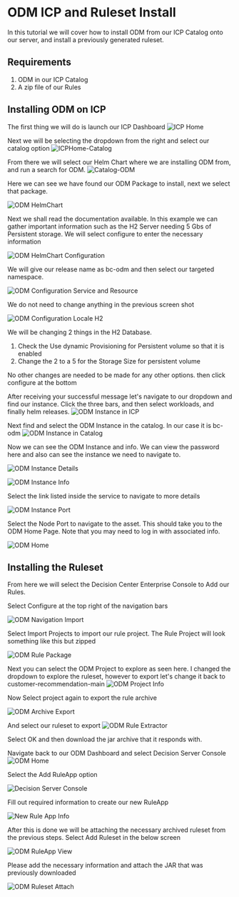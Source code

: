 # ODM ICP and Ruleset Install

In this tutorial we will cover how to install ODM from our ICP Catalog onto our server, and install a previously generated ruleset.
## Requirements

 1. ODM in our ICP Catalog
 2. A zip file of our Rules

## Installing ODM on ICP
The first thing we will do is launch our ICP Dashboard
![ICP Home](ICPHome.png)

Next we will be selecting the dropdown from the right and select our catalog option
![ICPHome-Catalog](ICPHome-Catalog.png)

From there we will select our Helm Chart where we are installing ODM from, and run a search for ODM.
![Catalog-ODM](Catalog-ODM.png)

Here we can see we have found our ODM Package to install, next we select that package.

![ODM HelmChart](ODM-HelmChart.png)

Next we shall read the documentation available. In this example we can gather important information such as the H2 Server needing 5 Gbs of Persistent storage. We will select configure to enter the necessary information

![ODM HelmChart Configuration](ODM-HelmChart-Configuration.png)

We will give our release name as bc-odm and then select our targeted namespace.

![ODM Configuration Service and Resource](ODM-Configuration-Service-and-Resources.png)

We do not need to change anything in the previous screen shot

![ODM Configuration Locale H2](ODM-Configuration-Locale-H2.png)

We will be changing 2 things in the H2 Database.
 1. Check the Use dynamic Provisioning for Persistent volume so that it is enabled
 2. Change the 2 to a 5 for the Storage Size for persistent volume

No other changes are needed to be made for any other options. then click configure at the bottom

After receiving your successful message let's navigate to our dropdown and find our instance. Click the three bars, and then select workloads, and finally helm releases.
![ODM Instance in ICP](ODM-Instance-in-ICP.png)

Next find and select the ODM Instance in the catalog. In our case it is bc-odm
![ODM Instance in Catalog](ODM-Instance-in-Catalog.png)

Now we can see the ODM Instance and info. We can view the password here and also can see the instance we need to navigate to.

![ODM Instance Details](ODM-Instance-Details.png)

![ODM Instance Info](ODM-Instance-Info.png)

Select the link listed inside the service to navigate to more details

![ODM Instance Port](ODM-Instance-Port.png)

Select the Node Port to navigate to the asset. This should take you to the ODM Home Page. Note that you may need to log in with associated info.

![ODM Home](ODM-Home.png)

## Installing the Ruleset

From here we will select the Decision Center Enterprise Console to Add our Rules.

Select Configure at the top right of the navigation bars

![ODM Navigation Import](ODM-Navigation-Import.png)

Select Import Projects to import our rule project. The Rule Project will look something like this but zipped

![ODM Rule Package](ODM-Rule-Package.png)

Next you can select the ODM Project to explore as seen here. I changed the dropdown to explore the ruleset, however to export let's change it back to customer-recommendation-main
![ODM Project Info](ODM-Project-Info.png)

Now Select project again to export the rule archive

![ODM Archive Export](ODM-Archive-Export.png)

And select our ruleset to export
![ODM Rule Extractor](ODM-Rule-Extractor.png)

Select OK and then download the jar archive that it responds with.

Navigate back to our ODM Dashboard and select Decision Server Console
![ODM Home](ODM-Home.png)

Select the Add RuleApp option

![Decision Server Console](Decision-Server-Console.png)

Fill out required information to create our new RuleApp

![New Rule App Info](New-Rule-App-Info.png)

After this is done we will be attaching the necessary archived ruleset from the previous steps. Select Add Ruleset in the below screen

![ODM RuleApp View](ODM-RuleApp-View.png)

Please add the necessary information and attach the JAR that was previously downloaded

![ODM Ruleset Attach](ODM-Ruleset-Attach.png)
